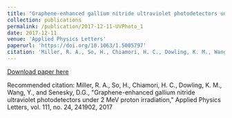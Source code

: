 ```yaml
---
title: "Graphene-enhanced gallium nitride ultraviolet photodetectors under 2 MeV proton irradiation"
collection: publications
permalink: /publication/2017-12-11-UVPhoto_1
date: 2017-12-11
venue: 'Applied Physics Letters'
paperurl: 'https://doi.org/10.1063/1.5005797'
citation: 'Miller, R. A., So, H., Chiamori, H. C., Dowling, K. M., Wang, Y., and Senesky, D.G., &quot;Graphene-enhanced gallium nitride ultraviolet photodetectors under 2 MeV proton irradiation,&quot; Applied Physics Letters, vol. 111, no. 24, 241902, 2017'
---
```

[Download paper here](https://doi.org/10.1063/1.5005797)

Recommended citation: Miller, R. A., So, H., Chiamori, H. C., Dowling, K. M., Wang, Y., and Senesky, D.G., "Graphene-enhanced gallium nitride ultraviolet photodetectors under 2 MeV proton irradiation," Applied Physics Letters, vol. 111, no. 24, 241902, 2017
